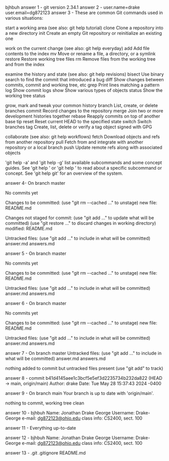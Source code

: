bjhbuh
answer 1 - git version 2.34.1
answer 2 - user.name=drake user.email=dg872123
answer 3 - These are common Git commands used in various situations:

start a working area (see also: git help tutorial)
   clone     Clone a repository into a new directory
   init      Create an empty Git repository or reinitialize an existing one

work on the current change (see also: git help everyday)
   add       Add file contents to the index
   mv        Move or rename a file, a directory, or a symlink
   restore   Restore working tree files
   rm        Remove files from the working tree and from the index

examine the history and state (see also: git help revisions)
   bisect    Use binary search to find the commit that introduced a bug
   diff      Show changes between commits, commit and working tree, etc
   grep      Print lines matching a pattern
   log       Show commit logs
   show      Show various types of objects
   status    Show the working tree status

grow, mark and tweak your common history
   branch    List, create, or delete branches
   commit    Record changes to the repository
   merge     Join two or more development histories together
   rebase    Reapply commits on top of another base tip
   reset     Reset current HEAD to the specified state
   switch    Switch branches
   tag       Create, list, delete or verify a tag object signed with GPG

collaborate (see also: git help workflows)
   fetch     Download objects and refs from another repository
   pull      Fetch from and integrate with another repository or a local branch
   push      Update remote refs along with associated objects

'git help -a' and 'git help -g' list available subcommands and some
concept guides. See 'git help <command>' or 'git help <concept>'
to read about a specific subcommand or concept.
See 'git help git' for an overview of the system.

answer 4- On branch master

No commits yet

Changes to be committed:
  (use "git rm --cached <file>..." to unstage)
        new file:   README.md

Changes not staged for commit:
  (use "git add <file>..." to update what will be committed)
  (use "git restore <file>..." to discard changes in working directory)
        modified:   README.md

Untracked files:
  (use "git add <file>..." to include in what will be committed)
        answer.md
        answers.md

answer 5 - On branch master

No commits yet

Changes to be committed:
  (use "git rm --cached <file>..." to unstage)
        new file:   README.md

Untracked files:
  (use "git add <file>..." to include in what will be committed)
        answer.md
        answers.md

answer 6 - On branch master

No commits yet

Changes to be committed:
  (use "git rm --cached <file>..." to unstage)
        new file:   README.md

Untracked files:
  (use "git add <file>..." to include in what will be committed)
        answer.md
        answers.md

answer 7 - On branch master
Untracked files:
  (use "git add <file>..." to include in what will be committed)
        answer.md
        answers.md

nothing added to commit but untracked files present (use "git add" to track)

answer 8 - commit b41d4145aee1c3bcf5e5ef3d2235734b232da822 (HEAD -> main, origin/main)
Author: drake <dg872123>
Date:   Tue May 28 15:37:43 2024 -0400

answer 9 - On branch main
Your branch is up to date with 'origin/main'.

nothing to commit, working tree clean

answer 10 - bjhbuh
Name: Jonathan Drake George
Username: Drake-George
e-mail: dg872123@ohio.edu
class info: CS2400, sect. 100

answer 11 - Everything up-to-date

answer 12 - bjhbuh
Name: Jonathan Drake George
Username: Drake-George
e-mail: dg872123@ohio.edu
class info: CS2400, sect. 100

answer 13 - .git  .gitignore  README.md